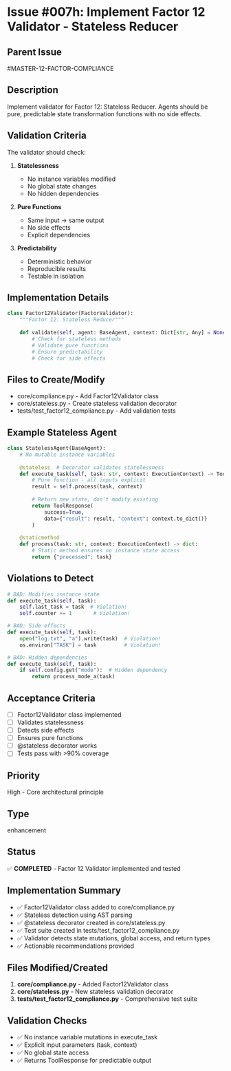 # Issue #007h: Implement Factor 12 Validator - Stateless Reducer

## Parent Issue
#MASTER-12-FACTOR-COMPLIANCE

## Description
Implement validator for Factor 12: Stateless Reducer. Agents should be pure, predictable state transformation functions with no side effects.

## Validation Criteria
The validator should check:
1. **Statelessness**
   - No instance variables modified
   - No global state changes
   - No hidden dependencies

2. **Pure Functions**
   - Same input → same output
   - No side effects
   - Explicit dependencies

3. **Predictability**
   - Deterministic behavior
   - Reproducible results
   - Testable in isolation

## Implementation Details
```python
class Factor12Validator(FactorValidator):
    """Factor 12: Stateless Reducer"""
    
    def validate(self, agent: BaseAgent, context: Dict[str, Any] = None):
        # Check for stateless methods
        # Validate pure functions
        # Ensure predictability
        # Check for side effects
```

## Files to Create/Modify
- core/compliance.py - Add Factor12Validator class
- core/stateless.py - Create stateless validation decorator
- tests/test_factor12_compliance.py - Add validation tests

## Example Stateless Agent
```python
class StatelessAgent(BaseAgent):
    # No mutable instance variables
    
    @stateless  # Decorator validates statelessness
    def execute_task(self, task: str, context: ExecutionContext) -> ToolResponse:
        # Pure function - all inputs explicit
        result = self.process(task, context)
        
        # Return new state, don't modify existing
        return ToolResponse(
            success=True,
            data={"result": result, "context": context.to_dict()}
        )
    
    @staticmethod
    def process(task: str, context: ExecutionContext) -> dict:
        # Static method ensures no instance state access
        return {"processed": task}
```

## Violations to Detect
```python
# BAD: Modifies instance state
def execute_task(self, task):
    self.last_task = task  # Violation!
    self.counter += 1       # Violation!

# BAD: Side effects
def execute_task(self, task):
    open("log.txt", "a").write(task)  # Violation!
    os.environ["TASK"] = task         # Violation!

# BAD: Hidden dependencies
def execute_task(self, task):
    if self.config.get("mode"):  # Hidden dependency
        return process_mode_a(task)
```

## Acceptance Criteria
- [ ] Factor12Validator class implemented
- [ ] Validates statelessness
- [ ] Detects side effects
- [ ] Ensures pure functions
- [ ] @stateless decorator works
- [ ] Tests pass with >90% coverage

## Priority
High - Core architectural principle

## Type
enhancement

## Status
✅ **COMPLETED** - Factor 12 Validator implemented and tested

## Implementation Summary
- ✅ Factor12Validator class added to core/compliance.py
- ✅ Stateless detection using AST parsing
- ✅ @stateless decorator created in core/stateless.py  
- ✅ Test suite created in tests/test_factor12_compliance.py
- ✅ Validator detects state mutations, global access, and return types
- ✅ Actionable recommendations provided

## Files Modified/Created
1. **core/compliance.py** - Added Factor12Validator class
2. **core/stateless.py** - New stateless validation decorator
3. **tests/test_factor12_compliance.py** - Comprehensive test suite

## Validation Checks
- ✅ No instance variable mutations in execute_task
- ✅ Explicit input parameters (task, context)  
- ✅ No global state access
- ✅ Returns ToolResponse for predictable output